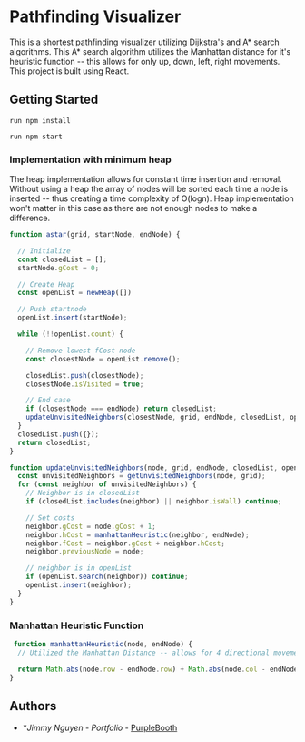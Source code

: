 # Pathfinding Visualizer
This is a shortest pathfinding visualizer utilizing Dijkstra's and A* search algorithms. This A* search algorithm utilizes the Manhattan distance for it's heuristic function -- this allows for only up, down, left, right movements. This project is built using React.  

## Getting Started

```
run npm install
```

```
run npm start
```

### Implementation with minimum heap

The heap implementation allows for constant time insertion and removal. Without using a heap the array of nodes will be sorted each time a node is inserted -- thus creating a time complexity of O(logn). Heap implementation won't matter in this case as there are not enough nodes to make a difference.

```js
function astar(grid, startNode, endNode) {

  // Initialize
  const closedList = [];
  startNode.gCost = 0;

  // Create Heap
  const openList = newHeap([])

  // Push startnode 
  openList.insert(startNode);

  while (!!openList.count) {

    // Remove lowest fCost node
    const closestNode = openList.remove();

    closedList.push(closestNode);
    closestNode.isVisited = true;

    // End case
    if (closestNode === endNode) return closedList;
    updateUnvisitedNeighbors(closestNode, grid, endNode, closedList, openList);
  }
  closedList.push({});
  return closedList;
}

function updateUnvisitedNeighbors(node, grid, endNode, closedList, openList) {
  const unvisitedNeighbors = getUnvisitedNeighbors(node, grid);
  for (const neighbor of unvisitedNeighbors) {
    // Neighbor is in closedList
    if (closedList.includes(neighbor) || neighbor.isWall) continue;

    // Set costs
    neighbor.gCost = node.gCost + 1;
    neighbor.hCost = manhattanHeuristic(neighbor, endNode);
    neighbor.fCost = neighbor.gCost + neighbor.hCost;
    neighbor.previousNode = node;

    // neighbor is in openList
    if (openList.search(neighbor)) continue;
    openList.insert(neighbor);
  }
}
```

### Manhattan Heuristic Function

```js
 function manhattanHeuristic(node, endNode) {
  // Utilized the Manhattan Distance -- allows for 4 directional movement (up, down, left, right)

  return Math.abs(node.row - endNode.row) + Math.abs(node.col - endNode.col);
}
```

## Authors

* **Jimmy Nguyen* - *Portfolio* - [PurpleBooth](https://jimmynguyen.dev/)